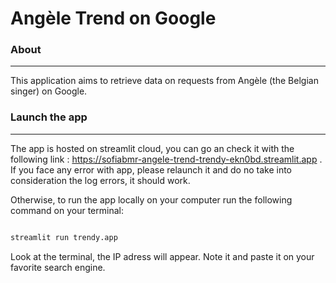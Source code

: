 # Angèle Trend on Google
  
### About 
---
This application aims to retrieve data on requests from Angèle (the Belgian singer) on Google.

### Launch the app
---
The app is hosted on streamlit cloud, you can go an check it with the following link : https://sofiabmr-angele-trend-trendy-ekn0bd.streamlit.app .
If you face any error with app, please relaunch it and do no take into consideration the log errors, it should work.

Otherwise, to run the app locally on your computer run the following command on your terminal:

```python

streamlit run trendy.app

```

  
Look at the terminal, the IP adress will appear. Note it and paste it on your favorite search engine.

